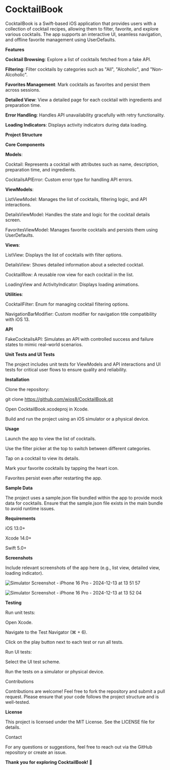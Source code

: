 # CocktailBook

CocktailBook is a Swift-based iOS application that provides users with a collection of cocktail recipes, allowing them to filter, favorite, and explore various cocktails. The app supports an interactive UI, seamless navigation, and offline favorite management using UserDefaults.


**Features**

**Cocktail Browsing**: Explore a list of cocktails fetched from a fake API.

**Filtering**: Filter cocktails by categories such as "All", "Alcoholic", and "Non-Alcoholic".

**Favorites Management**: Mark cocktails as favorites and persist them across sessions.

**Detailed View**: View a detailed page for each cocktail with ingredients and preparation time.

**Error Handling**: Handles API unavailability gracefully with retry functionality.

**Loading Indicators**: Displays activity indicators during data loading.


**Project Structure**

**Core Components**


**Models**:

Cocktail: Represents a cocktail with attributes such as name, description, preparation time, and ingredients.

CocktailsAPIError: Custom error type for handling API errors.


**ViewModels**:

ListViewModel: Manages the list of cocktails, filtering logic, and API interactions.

DetailsViewModel: Handles the state and logic for the cocktail details screen.

FavoritesViewModel: Manages favorite cocktails and persists them using UserDefaults.


**Views**:

ListView: Displays the list of cocktails with filter options.

DetailsView: Shows detailed information about a selected cocktail.

CocktailRow: A reusable row view for each cocktail in the list.

LoadingView and ActivityIndicator: Displays loading animations.


**Utilities**:

CocktailFilter: Enum for managing cocktail filtering options.

NavigationBarModifier: Custom modifier for navigation title compatibility with iOS 13.


**API**

FakeCocktailsAPI:
Simulates an API with controlled success and failure states to mimic real-world scenarios.


**Unit Tests and UI Tests**

The project includes unit tests for ViewModels and API interactions and UI tests for critical user flows to ensure quality and reliability.


**Installation**

Clone the repository:

git clone https://github.com/wios8/CocktailBook.git

Open CocktailBook.xcodeproj in Xcode.

Build and run the project using an iOS simulator or a physical device.


**Usage**

Launch the app to view the list of cocktails.

Use the filter picker at the top to switch between different categories.

Tap on a cocktail to view its details.

Mark your favorite cocktails by tapping the heart icon.

Favorites persist even after restarting the app.


**Sample Data**

The project uses a sample.json file bundled within the app to provide mock data for cocktails. Ensure that the sample.json file exists in the main bundle to avoid runtime issues.


**Requirements**

iOS 13.0+

Xcode 14.0+

Swift 5.0+


**Screenshots**

Include relevant screenshots of the app here (e.g., list view, detailed view, loading indicator).

![Simulator Screenshot - iPhone 16 Pro - 2024-12-13 at 13 51 57](https://github.com/user-attachments/assets/a23dbf44-3012-4c14-871e-6f075201eaf7)

![Simulator Screenshot - iPhone 16 Pro - 2024-12-13 at 13 52 04](https://github.com/user-attachments/assets/30d8de36-8522-414b-8ac2-e18812d845b4)


**Testing**

Run unit tests:

Open Xcode.

Navigate to the Test Navigator (⌘ + 6).

Click on the play button next to each test or run all tests.

Run UI tests:

Select the UI test scheme.

Run the tests on a simulator or physical device.

Contributions

Contributions are welcome! Feel free to fork the repository and submit a pull request. Please ensure that your code follows the project structure and is well-tested.


**License**

This project is licensed under the MIT License. See the LICENSE file for details.

Contact

For any questions or suggestions, feel free to reach out via the GitHub repository or create an issue.

**Thank you for exploring CocktailBook! 🍹**
